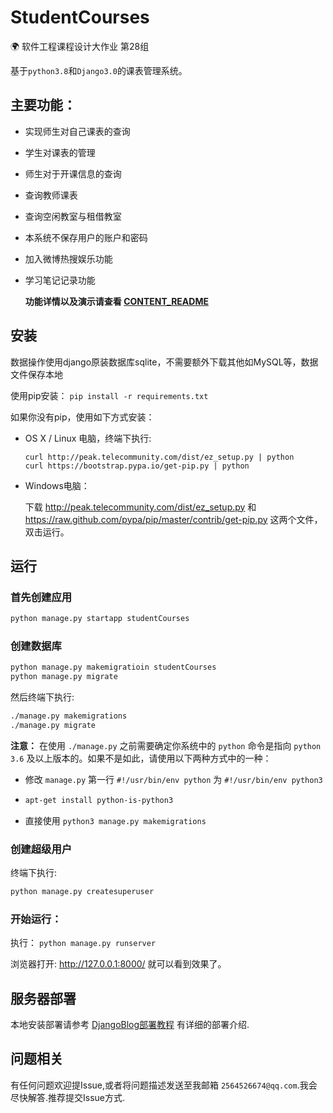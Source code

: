 # StudentCourses

🌍 软件工程课程设计大作业 第28组

基于`python3.8`和`Django3.0`的课表管理系统。   

## 主要功能：
- 实现师生对自己课表的查询

- 学生对课表的管理

- 师生对于开课信息的查询

- 查询教师课表

- 查询空闲教室与租借教室

- 本系统不保存用户的账户和密码

- 加入微博热搜娱乐功能

- 学习笔记记录功能

  **功能详情以及演示请查看  [CONTENT_README](https://github.com/qingfusheng/StudentCourse/blob/master/content/README.md)**


## 安装
数据操作使用django原装数据库sqlite，不需要额外下载其他如MySQL等，数据文件保存本地

使用pip安装： `pip install -r requirements.txt`

如果你没有pip，使用如下方式安装：
- OS X / Linux 电脑，终端下执行: 

    ```
    curl http://peak.telecommunity.com/dist/ez_setup.py | python
    curl https://bootstrap.pypa.io/get-pip.py | python
    ```

- Windows电脑：

    下载 http://peak.telecommunity.com/dist/ez_setup.py 和 https://raw.github.com/pypa/pip/master/contrib/get-pip.py 这两个文件，双击运行。 


## 运行

### 首先创建应用
```bash
python manage.py startapp studentCourses
```
### 创建数据库
```bash
python manage.py makemigratioin studentCourses
python manage.py migrate
```
然后终端下执行:
```bash
./manage.py makemigrations
./manage.py migrate
```

**注意：** 在使用 `./manage.py` 之前需要确定你系统中的 `python` 命令是指向 `python 3.6` 及以上版本的。如果不是如此，请使用以下两种方式中的一种：

- 修改 `manage.py` 第一行 `#!/usr/bin/env python` 为 `#!/usr/bin/env python3`

- ```bash
  apt-get install python-is-python3
  ```

- 直接使用 `python3 manage.py makemigrations`

### 创建超级用户

 终端下执行:
```bash
python manage.py createsuperuser
```
### 开始运行：
执行： `python manage.py runserver`


浏览器打开: http://127.0.0.1:8000/  就可以看到效果了。  

## 服务器部署

本地安装部署请参考 [DjangoBlog部署教程](https://www.lylinux.net/article/2019/8/5/58.html)
有详细的部署介绍.    

## 问题相关

有任何问题欢迎提Issue,或者将问题描述发送至我邮箱 `2564526674@qq.com`.我会尽快解答.推荐提交Issue方式.  
